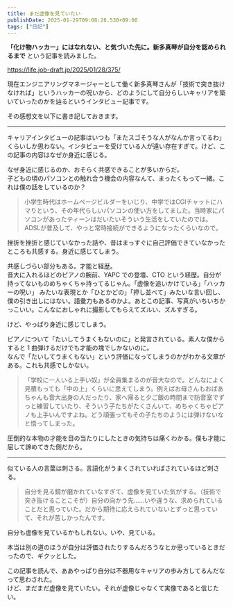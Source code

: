 ```yaml
---
title: まだ虚像を見ていたい
publishDate: 2025-01-29T09:08:26.530+09:00
tags: ["日記"]
---
```


**「化け物ハッカー」にはなれない、と気づいた先に。新多真琴が自分を認められるまで** という記事を読みました。

https://life.job-draft.jp/2025/01/28/375/

現在エンジニアリングマネージャーとして働く新多真琴さんが「技術で突き抜けなければ」というハッカーの呪いから、どのようにして自分らしいキャリアを築いていったのかを辿るというインタビュー記事です。

その感想文を以下に書き記しておきます。

---

キャリアインタビューの記事はいつも「またスゴそうな人がなんか言ってるわ」くらいしか思わない。インタビューを受けている人が遠い存在すぎて。けど、この記事の内容はなぜか身近に感じる。

なぜ身近に感じるのか、おそらく共感できることが多いからだ。  
子どもの頃のパソコンとの触れ合う機会の内容なんて、まったくもって一緒。これは僕の話をしているのか？

> 小学生時代はホームページビルダーをいじり、中学ではCGIチャットにハマりという、その年代らしいパソコンの使い方をしてました。当時家にパソコンがあったティーンはだいたいそういう生活をしていたのでは。ADSLが普及して、やっと常時接続ができるようになったくらいなので。

<!-- ここを読んで、絶対同年代だと確信した。 -->

挫折を挫折と感じていなかった話や、昔はまっすぐに自己評価できていなかったところも共感する。身近に感じてしまう。

共感しづらい部分もある。才能と経歴。  
音大に入れるほどのピアノの腕前、YAPC での登壇、CTO という経歴。自分が持ってないものめちゃくちゃ持ってるじゃん。「虚像を追いかけている」「ハッカーの呪い」 みたいな表現とか「ひとかどの」「押し並べて」みたいな言い回し、僕の引き出しにはない。語彙力もあるのかよ。あとこの記事、写真がいちいちかっこいい。こんなにおしゃれに撮影してもらえてズルい、ズルすぎる。

けど、やっぱり身近に感じてしまう。

ピアノについて「たいしてうまくもないのに」と発言されている。素人な僕からすると 1 曲弾けるだけでも才能の塊でしかないのに。  
なんで「たいしてうまくもない」という評価になってしまうのかがわかる文章がある。これも共感でしかない。

> 「学校に一人いる上手い奴」が全員集まるのが音大なので。どんなによく見積もっても「中の上」くらいに思えてしまう。例えばお母さんもおばあちゃんも音大出身の人だったり、家へ帰ると夕ご飯の時間まで防音室でずっと練習していたり、そういう子たちがたくさんいて、めちゃくちゃピアノも上手いんですよね。どう頑張ってもその子たちのようには弾けないなと悟ってしまった。

圧倒的な本物の才能を目の当たりにしたときの気持ちは痛くわかる。僕も才能に屈して諦めてきた側だから。

---

似ている人の言葉は刺さる。言語化がうまくされていればされているほど刺さる。

> 自分を見る鏡が磨かれていなすぎて、虚像を見ていた気がする。（技術で突き抜けることこそが）自分の向かう先……いや違うな、求められていることだと思っていた。だから期待に応えられていないとずっと思っていて、それが苦しかったんです。

自分も虚像を見ているかもしれない。いや、見ている。

本当は別の道のほうが自分は評価されたりするんだろうなとか思っているときだったので、ギクッとした。

この記事を読んで、ああやっぱり自分は不器用なキャリアの歩み方してるんだなって思わされた。  
けど、まだまだ虚像を見ていたい。それが虚像じゃなくて実像であると信じたい。
